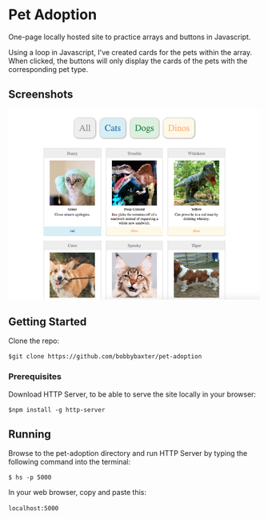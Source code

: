 # Pet Adoption
One-page locally hosted site to practice arrays and buttons in Javascript.

Using a loop in Javascript, I've created cards for the pets within the array.  When clicked, the buttons will only display the cards of the pets with the corresponding pet type.

## Screenshots
![image of pet adoption website](https://raw.githubusercontent.com/bobbybaxter/pet-adoption/master/img/pet-adoption-screenshot.png)

## Getting Started
Clone the repo:
```
$git clone https://github.com/bobbybaxter/pet-adoption
```

### Prerequisites
Download HTTP Server, to be able to serve the site locally in your browser:
```
$npm install -g http-server
```

## Running
Browse to the pet-adoption directory and run HTTP Server by typing the following command into the terminal:
```
$ hs -p 5000
```

In your web browser, copy and paste this:

 `localhost:5000`